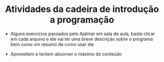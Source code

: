 <h1 align="center"> Atividades da cadeira de introdução a programação </h1>

- Alguns exercicios passados pelo Ajalmar em sala de aula, basta clicar em cada arquivo e ele vai ter 
uma breve descrição sobre o programa bem como um resumo de como usar ele

- Aproveitem e tentem absorver o máximo do conteúdo

